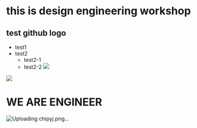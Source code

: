 # this is design engineering workshop
## test github logo
* test1
* test2
  * test2-1
  * test2-2
![](chipyj.png)

![](test.png)
# WE ARE ENGINEER
![Uploading chipyj.png…]()

